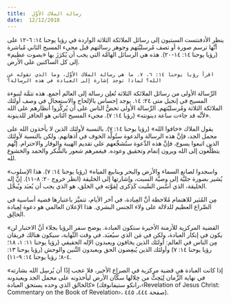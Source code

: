 ```yaml
---
title:  رسالة الملاك الأوَّل
date:  12/12/2018
---
```


ينظر الأدفنتست السبتيون إلى رسائل الملائكة الثلاثة الواردة في رؤيا يوحنا ١٤: ٦-١٢ على أنَّها ترسم صورة أو تصف مُرسليَّتهم وجوهر رسالتهم قبل مجيء المسيح الثاني مُباشرة (رؤيا يوحنا ١٤: ١٤-٢٠). هذه هي الرسائل الهامَّة التي يجب أن يُكرَزَ بها «بصوت عظيم» إلى كل الساكنين على الأرض.

`اقرأ رؤيا يوحنا ١٤: ٦، ٧. ما هي رسالة الملاك الأوَّل، وما الذي تقوله عن الله؟ لماذا توجد إشارة إلى العبادة في هذه الرسالة؟`

الرِّسالة الأولى من رسائل الملائكة الثلاثة تُعلِن رسالة إلى العالم أجمع. هذه تتمَّة لنبوءة المسيح في إنجيل متى ٢٤: ١٤. يوجد إحساس بالإلحاح والاستعجال في وصف أولئك الملائكة الثلاثة ومُرسليّتهم. الرِّسالة الأولى تحضُّ الناس على أن يُركِّزوا أنظارهم على الله «لأنَّه قد جاءت ساعة دينونته» (رؤيا ١٤: ٧). مجيء المسيح الثاني هو الحافز للدينونة.

يقول الملاك «خافوا الله» (رؤيا يوحنا ١٤: ٧). بالنسبة لأولئك الذين لا يأخذون الله على محمل الجد، فإنَّ هذه الرسالة والدعوة ستُولِّد الخوف في أذهانهم. ولكن بالنسبة لأولئك الذين اتبعوا يسوع، فإنَّ هذه الدَّعوة ستُشجِّعهم على تقديم الهيبة والوقار والاحترام. إنَّهم يتطلَّعون إلى الله ويرون إتمام وتحقيق وعوده. فيغمرهم شعور بالشُّكر والحمد والخشوع لله.

«واسجدوا لصانع السماء والأرض والبحر وينابيع المياه» (رؤيا يوحنا ١٤: ٧). هذا الإسلوب يُشير بصورة جليَّة إلى وصيَّة السبت، وإشارتها إلى الخليقة (انظر خروج ٢٠: ٨-١١). إنَّ إله الخليقة، الذي أسَّس السَّبت كَذِكرى لِقوَّته في الخلق، هو الذي يجب أن يُعبَد ويُبجَّل.

مِن المُثير للاهتمام مُلاحظة أنَّ العِبادة، في آخر الأيام، تتميَّز باعتبارها قضية أساسية في الصِّراع العظيم للدلالة على ولاء الجنس البشري. هذا الإعلان العالمي هو دعوة لِعِبادة الخالِق.

«القضية المركزية للأزمنة الأخيرة ستكون العبادة. يوضح سفر الرؤيا بجلاء أنَّ الاختبار لن يكون في إنكار العبادة، ولكن في مَن الذي سيُعبَد. في وقت النِّهاية، سيكون هنالك فريقان مِن الناس في العالم: أولئك الذين يخافون ويعبدون الإله الحقيقي (رؤيا يوحنا ١١: ١، ١٨؛ رؤيا يوحنا ١٤: ٧) وأولئك الذين يُبغِضون الحق ويعبدون التِّنين والوحش (رؤيا يوحنا ١٣: ٤-٨؛ رؤيا يوحنا ١٤: ٩-١١).

«إذا كانت العبادة هي قضية مركزية في الصراع الأخير، فلا عجب إذًا أن يُرسِل الله بشارته في نهاية الزَّمان لِيَحِثًّ من خِلالها سكَّان الأرض ليأخذونه على محمل الجد ويعبدونه كالخالق الذي وحده يستحق العبادة» (رانكو ستيفانوفك،‹Revelation of Jesus Christ: Commentary on the Book of Revelation›، صفحة ٤٤٤، ٤٤٥).